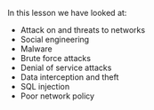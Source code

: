 In this lesson we have looked at:

- Attack on and threats to networks
- Social engineering
- Malware
- Brute force attacks
- Denial of service attacks
- Data interception and theft
- SQL injection
- Poor network policy
